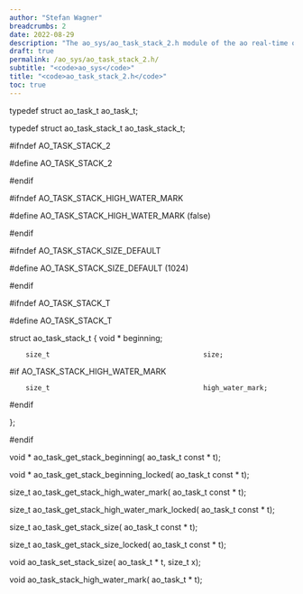 ```yaml
---
author: "Stefan Wagner"
breadcrumbs: 2
date: 2022-08-29
description: "The ao_sys/ao_task_stack_2.h module of the ao real-time operating system."
draft: true
permalink: /ao_sys/ao_task_stack_2.h/ 
subtitle: "<code>ao_sys</code>"
title: "<code>ao_task_stack_2.h</code>"
toc: true
---
```


typedef struct  ao_task_t                           ao_task_t;

typedef struct  ao_task_stack_t                     ao_task_stack_t;

#ifndef AO_TASK_STACK_2

#define AO_TASK_STACK_2

#endif

#ifndef AO_TASK_STACK_HIGH_WATER_MARK

#define AO_TASK_STACK_HIGH_WATER_MARK               (false)

#endif

#ifndef AO_TASK_STACK_SIZE_DEFAULT

#define AO_TASK_STACK_SIZE_DEFAULT                  (1024)

#endif

#ifndef AO_TASK_STACK_T

#define AO_TASK_STACK_T

struct  ao_task_stack_t
{
        void *                                      beginning;

        size_t                                      size;

#if     AO_TASK_STACK_HIGH_WATER_MARK

        size_t                                      high_water_mark;

#endif

};

#endif

void *  ao_task_get_stack_beginning(                ao_task_t const * t);

void *  ao_task_get_stack_beginning_locked(         ao_task_t const * t);

size_t  ao_task_get_stack_high_water_mark(          ao_task_t const * t);

size_t  ao_task_get_stack_high_water_mark_locked(   ao_task_t const * t);

size_t  ao_task_get_stack_size(                     ao_task_t const * t);

size_t  ao_task_get_stack_size_locked(              ao_task_t const * t);

void    ao_task_set_stack_size(                     ao_task_t       * t, size_t x);

void    ao_task_stack_high_water_mark(              ao_task_t       * t);

